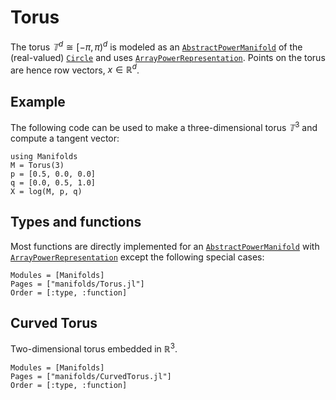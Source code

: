 # Torus

The torus $𝕋^d ≅ [-π,π)^d$ is modeled as an [`AbstractPowerManifold`](https://juliamanifolds.github.io/ManifoldsBase.jl/stable/manifolds.html#ManifoldsBase.AbstractPowerManifold)  of the (real-valued) [`Circle`](@ref) and uses [`ArrayPowerRepresentation`](@ref).
Points on the torus are hence row vectors, $x ∈ ℝ^{d}$.

## Example

The following code can be used to make a three-dimensional torus $𝕋^3$ and compute a tangent vector:

```@example
using Manifolds
M = Torus(3)
p = [0.5, 0.0, 0.0]
q = [0.0, 0.5, 1.0]
X = log(M, p, q)
```

## Types and functions

Most functions are directly implemented for an [`AbstractPowerManifold`](https://juliamanifolds.github.io/ManifoldsBase.jl/stable/manifolds.html#ManifoldsBase.AbstractPowerManifold)  with [`ArrayPowerRepresentation`](@ref) except the following special cases:

```@autodocs
Modules = [Manifolds]
Pages = ["manifolds/Torus.jl"]
Order = [:type, :function]
```

## Curved Torus

Two-dimensional torus embedded in $ℝ^3$.

```@autodocs
Modules = [Manifolds]
Pages = ["manifolds/CurvedTorus.jl"]
Order = [:type, :function]
```
